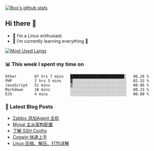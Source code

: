 
[![Boo's github stats](https://github-readme-stats.vercel.app/api?username=0xAiKang)](https://github.com/anuraghazra/github-readme-stats)

## Hi there 👋
* 🔭 I’m a Linux enthusiast
* 🏃️ I’m currently learning everything 🤣

[![Most Used Langs](https://github-readme-stats.vercel.app/api/top-langs/?username=0xAiKang)](https://github.com/anuraghazra/github-readme-stats)

### 📊 This week I spent my time on
<!--START_SECTION:waka-->
```text
Other        87 hrs 7 mins   ████████████████████████░   96.26 % 
PHP          2 hrs 5 mins    ▓░░░░░░░░░░░░░░░░░░░░░░░░   02.32 % 
JavaScript   51 mins         ▒░░░░░░░░░░░░░░░░░░░░░░░░   00.96 % 
Markdown     18 mins         ░░░░░░░░░░░░░░░░░░░░░░░░░   00.33 % 
EJS          4 mins          ░░░░░░░░░░░░░░░░░░░░░░░░░   00.08 % 
```
<!--END_SECTION:waka-->

### 📕 Latest Blog Posts
<!-- BLOG-POST-LIST:START -->
- [Zabbix 添加Agent 主机](https://www.0x2beace.com/zabbix-add-agent-host/)
- [Mysql 主从架构配置](https://www.0x2beace.com/mysql-master-slave-architecture-configuration/)
- [了解 SSH Config](https://www.0x2beace.com/understand-ssh-config/)
- [Cygwin 快速上手](https://www.0x2beace.com/cygwin-quick-start/)
- [Linux 压缩、解压、打包详解](https://www.0x2beace.com/detailed-explanation-of-linux-compression-decompression-and-packaging/)
<!-- BLOG-POST-LIST:END -->

